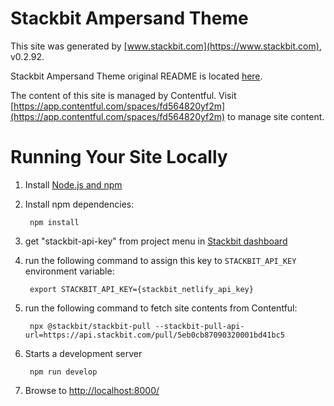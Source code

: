 # Stackbit Ampersand Theme

This site was generated by [www.stackbit.com](https://www.stackbit.com), v0.2.92.

Stackbit Ampersand Theme original README is located [here](./README.theme.md).

The content of this site is managed by Contentful. Visit [https://app.contentful.com/spaces/fd564820yf2m](https://app.contentful.com/spaces/fd564820yf2m) to manage site content.

# Running Your Site Locally

1. Install [Node.js and npm](https://nodejs.org/en/)

1. Install npm dependencies:

        npm install

1. get "stackbit-api-key" from project menu in [Stackbit dashboard](https://app.stackbit.com/dashboard)

1. run the following command to assign this key to `STACKBIT_API_KEY` environment variable:

        export STACKBIT_API_KEY={stackbit_netlify_api_key}

1. run the following command to fetch site contents from Contentful:

        npx @stackbit/stackbit-pull --stackbit-pull-api-url=https://api.stackbit.com/pull/5eb0cb87090320001bd41bc5

1. Starts a development server

        npm run develop

1. Browse to [http://localhost:8000/](http://localhost:8000/)
